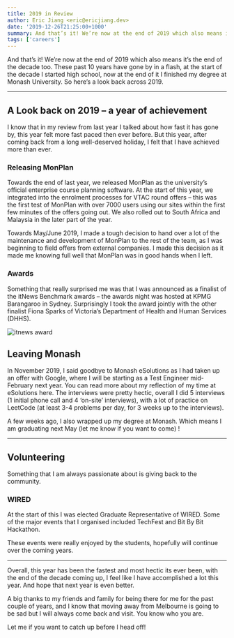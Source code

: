 ```yaml
---
title: 2019 in Review
author: Eric Jiang <eric@ericjiang.dev>
date: '2019-12-26T21:25:00+1000'
summary: And that’s it! We’re now at the end of 2019 which also means it’s the end of the decade too. These past 10 years have gone by in a flash, at the start of the decade I started high school, now at the end of it I finished my degree at Monash University. So here’s a look back across 2019.
tags: ['careers']
---
```


And that’s it! We’re now at the end of 2019 which also means it’s the end of the decade too. These past 10 years have gone by in a flash, at the start of the decade I started high school, now at the end of it I finished my degree at Monash University. So here’s a look back across 2019.

---

## A Look back on 2019 – a year of achievement

I know that in my review from last year I talked about how fast it has gone by, this year felt more fast paced then ever before. But this year, after coming back from a long well-deserved holiday, I felt that I have achieved more than ever.

### Releasing MonPlan

Towards the end of last year, we released MonPlan as the university’s official enterprise course planning software. At the start of this year, we integrated into the enrolment processes for VTAC round offers – this was the first test of MonPlan with over 7000 users using our sites within the first few minutes of the offers going out. We also rolled out to South Africa and Malaysia in the later part of the year.

Towards May/June 2019, I made a tough decision to hand over a lot of the maintenance and development of MonPlan to the rest of the team, as I was beginning to field offers from external companies. I made this decision as it made me knowing full well that MonPlan was in good hands when I left.

### Awards

Something that really surprised me was that I was announced as a finalist of the itNews Benchmark awards – the awards night was hosted at KPMG Barangaroo in Sydney. Surprisingly I took the award jointly with the other finalist Fiona Sparks of Victoria’s Department of Health and Human Services (DHHS).

![itnews award](/images/blog/2019-in-review/banner.jpg)

## Leaving Monash

In November 2019, I said goodbye to Monash eSolutions as I had taken up an offer with Google, where I will be starting as a Test Engineer mid-February next year. You can read more about my reflection of my time at eSolutions here. The interviews were pretty hectic, overall I did 5 interviews (1 initial phone call and 4 ‘on-site’ interviews), with a lot of practice on LeetCode (at least 3-4 problems per day, for 3 weeks up to the interviews).

A few weeks ago, I also wrapped up my degree at Monash. Which means I am graduating next May (let me know if you want to come) !

---

## Volunteering

Something that I am always passionate about is giving back to the community.

### WIRED

At the start of this I was elected Graduate Representative of WIRED. Some of the major events that I organised included TechFest and Bit By Bit Hackathon.

These events were really enjoyed by the students, hopefully will continue over the coming years.

---

Overall, this year has been the fastest and most hectic its ever been, with the end of the decade coming up, I feel like I have accomplished a lot this year. And hope that next year is even better.

A big thanks to my friends and family for being there for me for the past couple of years, and I know that moving away from Melbourne is going to be sad but I will always come back and visit. You know who you are.

Let me if you want to catch up before I head off!
